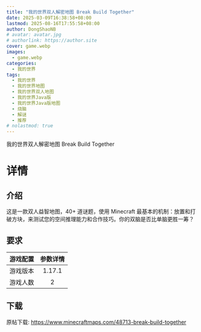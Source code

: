 ```yaml
---
title: "我的世界双人解密地图 Break Build Together"
date: 2025-03-09T16:38:58+08:00
lastmod: 2025-08-16T17:55:58+08:00
author: DongShaoNB
# avatar: avatar.jpg
# authorlink: https://author.site
cover: game.webp
images:
  - game.webp
categories:
  - 我的世界
tags:
  - 我的世界
  - 我的世界地图
  - 我的世界双人地图
  - 我的世界Java版
  - 我的世界Java版地图
  - 烧脑
  - 解谜
  - 推荐
# nolastmod: true
---
```


我的世界双人解密地图 Break Build Together

<!--more-->

# 详情

## 介绍

这是一款双人益智地图，40+ 道谜题，使用 Minecraft 最基本的机制：放置和打破方块，来测试您的空间推理能力和合作技巧。你的双脑是否比单脑更胜一筹？

## 要求

| 游戏配置 | 参数详情 |
| :------: | :------: |
| 游戏版本 |  1.17.1  |
| 游戏人数 |    2     |

## 下载

原帖下载: https://www.minecraftmaps.com/48713-break-build-together
